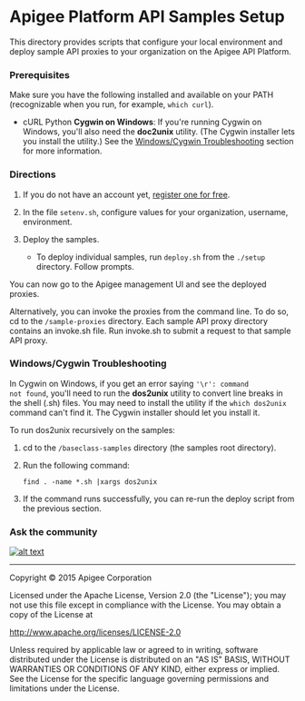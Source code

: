 # Apigee Platform API Samples Setup

This directory provides scripts that configure your local environment and deploy
sample API proxies to your organization on the Apigee API Platform.

### Prerequisites

Make sure you have the following installed and available on your PATH
(recognizable when you run, for example, <code>which curl</code>).

* cURL Python **Cygwin on Windows**: If you're running Cygwin on Windows, you'll
also need the **doc2unix** utility. (The Cygwin installer lets you install the
utility.) See the [Windows/Cygwin 
Troubleshooting](#windowscygwin-troubleshooting) section for more information.


### Directions

1. If you do not have an account yet, [register one for
free](https://accounts.apigee.com/accounts/sign_up).

2. In the file `setenv.sh`, configure values for your organization, username,
environment.

3. Deploy the samples.

    * To deploy individual samples, run `deploy.sh` from the `./setup`
directory. Follow prompts.

You can now go to the Apigee management UI and see the deployed proxies.

Alternatively, you can invoke the proxies from the command line. To do so, cd to
the `/sample-proxies` directory. Each sample API proxy directory contains an
invoke.sh file. Run invoke.sh to submit a request to that sample API proxy.

### Windows/Cygwin Troubleshooting

In Cygwin on Windows, if you get an error saying <code>'\r': command not
found</code>, you'll need to run the **dos2unix** utility to convert line breaks
in the shell (.sh) files. You may need to install the utility if the <code>which
dos2unix</code> command can't find it. The Cygwin installer should let you
install it.

To run dos2unix recursively on the samples:

1. cd to the `/baseclass-samples` directory (the samples root directory).

2. Run the following command:

    <code>find . -name *.sh |xargs dos2unix</code>

3. If the command runs successfully, you can re-run the deploy script from the
previous section.

### Ask the community

[![alt text](./apigee-community.png "Apigee Community is a great place
[![to ask questions and find answers about developing API proxies.
[![")](https://community.apigee.com?via=github)

---

Copyright © 2015 Apigee Corporation

Licensed under the Apache License, Version 2.0 (the "License"); you may not use
this file except in compliance with the License. You may obtain a copy of the
License at

http://www.apache.org/licenses/LICENSE-2.0

Unless required by applicable law or agreed to in writing, software distributed
under the License is distributed on an "AS IS" BASIS, WITHOUT WARRANTIES OR
CONDITIONS OF ANY KIND, either express or implied. See the License for the
specific language governing permissions and limitations under the License.